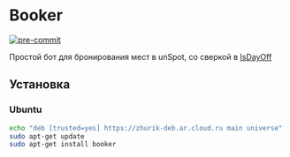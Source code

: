 # Booker

[![pre-commit](https://img.shields.io/badge/pre--commit-enabled-brightgreen?logo=pre-commit&logoColor=white)](https://github.com/pre-commit/pre-commit)

Простой бот для бронирования мест в unSpot, со сверкой в [IsDayOff](https://isdayoff.ru)

## Установка

### Ubuntu

```bash
echo "deb [trusted=yes] https://zhurik-deb.ar.cloud.ru main universe" | sudo tee -a /etc/apt/sources.list
sudo apt-get update
sudo apt-get install booker
```
